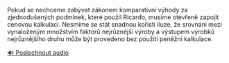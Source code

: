 
Pokud se nechceme zabývat zákonem komparativní výhody za zjednodušených podmínek, které použil Ricardo, musíme otevřeně zapojit cenovou kalkulaci. Nesmíme se stát snadnou kořistí iluze, že srovnání mezi vynaloženým množstvím faktorů nejrůznější výroby a výstupem výrobků nejrůznějšího druhu může být provedeno bez použití peněžní kalkulace.

[🔊 Poslechnout audio](/data/7-paragraphs/audio/chapter_37/para_002-Pokud-se-nechceme-zabvat-zkonem-komparativn-vh.mp3)
